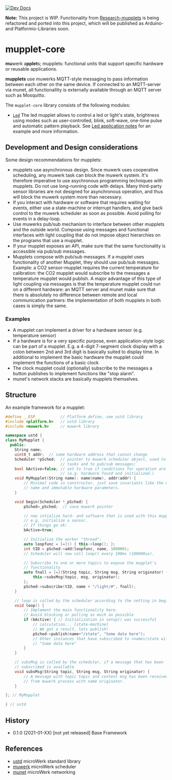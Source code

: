 [![Dev Docs](https://img.shields.io/badge/docs-dev-blue.svg)](https://muwerk.github.io/mupplet-core/docs/index.html)

**Note:** This project is WIP. Functionality from [Research-mupplets](https://github.com/muwerk/Research-mupplets) is being
refactored and ported into this project, which will be published as Arduino- and Platformio-Libraries soon.

mupplet-core
============

**mu**werk a**pplet**s; mupplets: functional units that support specific hardware or reusable applications.

**mupplets** use muwerks MQTT-style messaging to pass information between each other on the same device. If connected to an MQTT-server via munet, all functionallity is externally available through an MQTT server such as Mosquitto.

The `mupplet-core` library consists of the following modules:

* [`Led`](https://muwerk.github.io/mupplet-core/docs/classustd_1_1Led.html) The led mupplet allows to control a led or light's state, brightness using modes such as user-controlled, blink, soft-wave, one-time pulse and automatic pattern playback. See [Led application notes]() for an example and more information.

Development and Design considerations
-------------------------------------

Some design recommendations for mupplets:

* mupplets use asynchronous design. Since muwerk uses cooperative scheduling, any
muwerk task can block the muwerk system. It's therefore imperative to use asychronous
programming techniques with mupplets. Do not use long-running code with delays. Many
third-party sensor libraries are not designed for asynchronous operation, and thus
will block the muwerk system more than necessary.
* If you interact with hardware or software that requires waiting for events, either
use a state-machine or interrupt handlers, and give back control to the muwerk scheduler as soon as possible. Avoid polling for events in a delay-loop.
* Use muwerks pub/sub mechanism to interface between other mupplets and the outside
world. Compose using messages and functional interfaces with light coupling that do not impose object hierarchies on the programs that use a mupplet.
* If your mupplet exposes an API, make sure that the same functionality is accessible via pub/sub messages.
* Mupplets compose with pub/sub messages. If a mupplet uses functionality of another
Mupplet, they should use pub/sub messages. Example: a CO2 sensor-mupplet requires the current
temperature for calibration: the CO2 mupplet would subscribe to the messages a temperature
mupplet would publish. A major advantage of this type of light coupling via messages is
that the temperature mupplet could run on a different hardware: an MQTT server and munet
make sure that there is absolutely no difference between remote and local communication
partners: the implementation of both mupplets in both cases is simply the same.

### Examples

* A mupplet can implement a driver for a hardware sensor (e.g. temperature sensor)
* If a hardware is for a very specific purpose, even application-style logic can be
  part of a mupplet. E.g. a 4-digit 7-segment clock display with a colon between
  2nd and 3rd digit is basically suited to display time. In additional to implement
  the basic hardware the mupplet could implement the functions of a basic clock
* The clock mupplet could (optionally) subscribe to the messages a button publishes
  to implement functions like "stop alarm".
* munet's network stacks are basically mupplets themselves.

Structure
---------

An example framework for a mupplet:

```c++
#define __ESP__         // Platform define, see ustd library
#include <platform.h>   // ustd library
#include <muwerk.h>     // muwerk library

namespace ustd {
class MyMupplet {
  public:
    String name;
    uint8_t addr;  // some hardware address that cannot change
    Scheduler *pSched;  // pointer to muwerk scheduler object, used to start 
                        // tasks and to pub/sub messages;
    bool bActive=false; // set to true if conditions for operation are met 
                        // (e.g. hardware found and initialized.)
    void MyMupplet(String name): name(name), addr(addr) {
        // Minimal code in constructor, just save invariants like the mupplet's
        // name and immutable hardware parameters.
    }

    void begin(Scheduler *_pSched) {
        pSched=_pSched;  // save muwerk pointer

        // now intialize hard- and software that is used with this mupplet,
        // e.g. initialize a sensor. 
        // If things go ok:
        bActive=true;

        // Initialize the worker "thread":
        auto loopfunc = [=]() { this->loop(); };
        int tID = pSched->add(loopfunc, name, 100000);  
        // Scheduler will now call loop() every 100ms (100000us).

        // Subscribe to one or more topics to expose the mupplet's 
        // functionality
        auto fnall = [=](String topic, String msg, String originator) {
            this->subsMsg(topic, msg, originator);
        };
        pSched->subscribe(tID, name + "/light/#", fnall);
    }

    // loop is called by the scheduler according to the setting in begin()
    void loop() {
        // Implement the main functionality here.
        // Avoid blocking or polling as much as possible 
        if (bActive) { // Initialization in setup() was successful
            // calculation... [state-machine]
            // We got a result, lets publish!
            pSched->publish(name+"/state", "Some data here");
            // Other instances that have subscribed to <name>/state will receive
            // "Some data here"
        }
    }

    // subsMsg is called by the scheduler, if a message that has been 
    // subscribed is available
    void subsMsg(String topic, String msg, String originator) {
        // A message with topic topic and content msg has been received
        // from muwerk process with name originator.
    }

}; // MyMupplet

} // ustd
```


History
-------
- 0.1.0 (2021-01-XX) [not yet released] Base Framework

References
----------

- [ustd](https://github.com/muwerk/ustd) microWerk standard library
- [muwerk](https://github.com/muwerk/muwerk) microWerk scheduler
- [munet](https://github.com/muwerk/muwerk) microWerk networking
